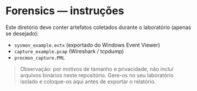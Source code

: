 # Forensics — instruções

Este diretório deve conter artefatos coletados durante o laboratório (apenas se desejado):
- `sysmon_example.evtx` (exportado do Windows Event Viewer)
- `capture_example.pcap` (Wireshark / tcpdump)
- `procmon_capture.PML`

> Observação: por motivos de tamanho e privacidade, não incluí arquivos binários neste repositório. Gere-os no seu laboratório isolado e coloque-os aqui antes de exportar o relatório.
